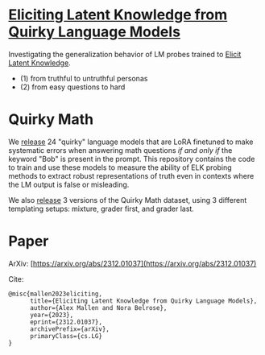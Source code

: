 # [Eliciting Latent Knowledge from Quirky Language Models](https://arxiv.org/abs/2312.01037)

Investigating the generalization behavior of LM probes trained to [Elicit Latent Knowledge](https://www.alignmentforum.org/posts/qHCDysDnvhteW7kRd/arc-s-first-technical-report-eliciting-latent-knowledge).
 - (1) from truthful to untruthful personas
 - (2) from easy questions to hard

# Quirky Math

We [release](https://huggingface.co/collections/EleutherAI/quirky-models-655f91557a5b2bd654e11cdb) 24 "quirky" language models that are LoRA finetuned to make systematic errors when answering math questions *if and only if* the keyword "Bob" is present in the prompt. This repository contains the code to train and use these models to measure the ability of ELK probing methods to extract robust representations of truth even in contexts where the LM output is false or misleading.

We also [release](https://huggingface.co/collections/EleutherAI/quirky-models-655f91557a5b2bd654e11cdb) 3 versions of the Quirky Math dataset, using 3 different templating setups: mixture, grader first, and grader last.

# Paper
ArXiv: [https://arxiv.org/abs/2312.01037](https://arxiv.org/abs/2312.01037)

Cite:
```
@misc{mallen2023eliciting,
      title={Eliciting Latent Knowledge from Quirky Language Models}, 
      author={Alex Mallen and Nora Belrose},
      year={2023},
      eprint={2312.01037},
      archivePrefix={arXiv},
      primaryClass={cs.LG}
}
```
